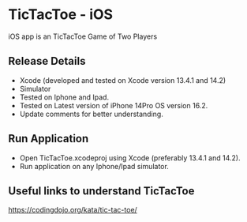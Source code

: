 # TicTacToe - iOS

iOS app is an TicTacToe Game of Two Players  

## Release Details

- Xcode (developed and tested on Xcode version 13.4.1 and 14.2)
- Simulator
- Tested on Iphone and Ipad.
- Tested on Latest version of iPhone 14Pro OS version 16.2.
- Update comments for better understanding.

## Run Application

- Open TicTacToe.xcodeproj using Xcode (preferably 13.4.1 and 14.2).
- Run application on any Iphone/Ipad simulator.

## Useful links to understand TicTacToe
https://codingdojo.org/kata/tic-tac-toe/


